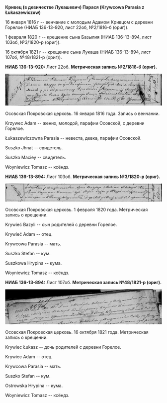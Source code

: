 **Кривец (в девичестве Лукашевич) Парася (Krywcowa Parasia z
Łukaszewiczow)**

16 января 1816 г -- венчание с молодым Адамом Кривцом с деревни Горелое
(НИАБ 136-13-920, лист 22об, №2/1816-б (ориг)).

1 февраля 1820 г -- крещение сына Базылия (НИАБ 136-13-894, лист 103об,
№3/1820-р (ориг)).

16 октября 1821 г -- крещение сына Лукаша (НИАБ 136-13-894, лист 107об,
№48/1821-р (ориг)).

**НИАБ 136-13-920:** Лист 22об. **Метрическая запись №2/1816-б (ориг).**

![](./media/fce2a54090b3c19b933f73650dbba509bad3e2d2.png)

Осовская Покровская церковь. 16 января 1816 года. Запись о венчании.

Krzywec Adam -- жених, молодой, парафии Осовской, с деревни Горелое.

Łukaszewiczowna Parasia -- невеста, девка, парафии Осовской.

Suszko Jhnat -- свидетель.

Suszko Maciey -- свидетель.

Woyniewicz Tomasz -- ксёндз.

**НИАБ 136-13-894:** Лист 103об. **Метрическая запись №3/1820-р
(ориг).**

![](./media/1067430279e837c11e1fb6399910157da5ea3dc5.png)

Осовская Покровская церковь. 1 февраля 1820 года. Метрическая запись о
крещении.

Krywieć Bazyli -- сын родителей с деревни Горелое.

Krywieć Adam -- отец.

Krywcowa Parasia -- мать.

Suszko Stefan -- кум.

Suszkowa Hrypina -- кума.

Woyniewicz Tomasz -- ксёндз.

**НИАБ 136-13-894:** Лист 107об. **Метрическая запись №48/1821-р
(ориг).**

![](./media/1690f4def1af36ab1e37ce605875b3720b7ad31d.png)

Осовская Покровская церковь. 16 октября 1821 года. Метрическая запись о
крещении.

Krywiec Łukasz -- дочь родителей с деревни Горелое.

Krywiec Adam -- отец.

Krywcowa Parasia -- мать.

Suszko Stefan -- кум.

Ostrowska Hrypina -- кума.

Woyniewicz Tomasz -- ксёндз.

